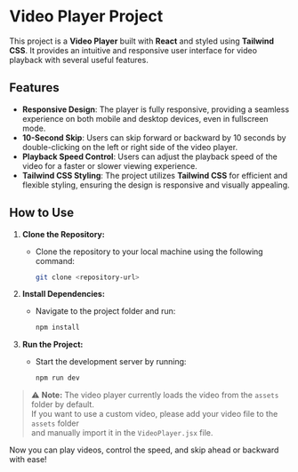 # Video Player Project

This project is a **Video Player** built with **React** and styled using **Tailwind CSS**. It provides an intuitive and responsive user interface for video playback with several useful features.

## Features

- **Responsive Design**: The player is fully responsive, providing a seamless experience on both mobile and desktop devices, even in fullscreen mode.
- **10-Second Skip**: Users can skip forward or backward by 10 seconds by double-clicking on the left or right side of the video player.
- **Playback Speed Control**: Users can adjust the playback speed of the video for a faster or slower viewing experience.
- **Tailwind CSS Styling**: The project utilizes **Tailwind CSS** for efficient and flexible styling, ensuring the design is responsive and visually appealing.

## How to Use

1. **Clone the Repository:**
   - Clone the repository to your local machine using the following command:
     ```bash
     git clone <repository-url>
     ```

2. **Install Dependencies:**
   - Navigate to the project folder and run:
     ```bash
     npm install
     ```

3. **Run the Project:**
   - Start the development server by running:
     ```bash
     npm run dev
     ```
     
> ⚠️ **Note:** The video player currently loads the video from the `assets` folder by default.  
> If you want to use a custom video, please add your video file to the `assets` folder  
> and manually import it in the `VideoPlayer.jsx` file.

Now you can play videos, control the speed, and skip ahead or backward with ease!
